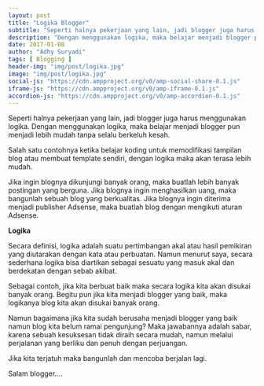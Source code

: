 ```yaml
---
layout: post
title: "Logika Blogger"
subtitle: "Seperti halnya pekerjaan yang lain, jadi blogger juga harus menggunakan logika."
description: "Dengan menggunakan logika, maka belajar menjadi blogger pun menjadi lebih mudah tanpa selalu berkeluh kesah."
date: 2017-01-08
author: "Adhy Suryadi"
tags: [ Blogging ]
header-img: "img/post/logika.jpg"
image: "img/post/logika.jpg"
social-js: "https://cdn.ampproject.org/v0/amp-social-share-0.1.js"
iframe-js: "https://cdn.ampproject.org/v0/amp-iframe-0.1.js"
accordion-js: "https://cdn.ampproject.org/v0/amp-accordion-0.1.js"
---
```


Seperti halnya pekerjaan yang lain, jadi blogger juga harus menggunakan logika. Dengan menggunakan logika, maka belajar menjadi blogger pun menjadi lebih mudah tanpa selalu berkeluh kesah.

Salah satu contohnya ketika belajar koding untuk memodifikasi tampilan blog atau membuat template sendiri, dengan logika maka akan terasa lebih mudah.

Jika ingin blognya dikunjungi banyak orang, maka buatlah lebih banyak postingan yang berguna. Jika blognya ingin menghasilkan uang, maka bangunlah sebuah blog yang berkualitas. Jika blognya ingin diterima menjadi publisher Adsense, maka buatlah blog dengan mengikuti aturan Adsense.

**Logika**

Secara definisi, logika adalah suatu pertimbangan akal atau hasil pemikiran yang diutarakan dengan kata atau perbuatan. Namun menurut saya, secara sederhana logika bisa diartikan sebagai sesuatu yang masuk akal dan berdekatan dengan sebab akibat.

Sebagai contoh, jika kita berbuat baik maka secara logika kita akan disukai banyak orang. Begitu pun jika kita menjadi blogger yang baik, maka logikanya blog kita akan disukai banyak orang.

Namun bagaimana jika kita sudah berusaha menjadi blogger yang baik namun blog kita belum ramai pengunjung? Maka jawabannya adalah sabar, karena sebuah kesuksesan tidak diraih secara mudah, namun melalui perjalanan yang berliku dan penuh dengan perjuangan.

Jika kita terjatuh maka bangunlah dan mencoba berjalan lagi.

Salam blogger....
